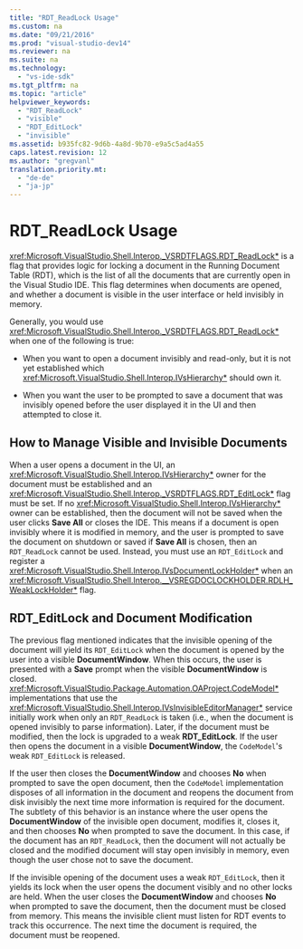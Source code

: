 ```yaml
---
title: "RDT_ReadLock Usage"
ms.custom: na
ms.date: "09/21/2016"
ms.prod: "visual-studio-dev14"
ms.reviewer: na
ms.suite: na
ms.technology: 
  - "vs-ide-sdk"
ms.tgt_pltfrm: na
ms.topic: "article"
helpviewer_keywords: 
  - "RDT_ReadLock"
  - "visible"
  - "RDT_EditLock"
  - "invisible"
ms.assetid: b935fc82-9d6b-4a8d-9b70-e9a5c5ad4a55
caps.latest.revision: 12
ms.author: "gregvanl"
translation.priority.mt: 
  - "de-de"
  - "ja-jp"
---
```

# RDT_ReadLock Usage
<xref:Microsoft.VisualStudio.Shell.Interop._VSRDTFLAGS.RDT_ReadLock*> is a flag that provides logic for locking a document in the Running Document Table (RDT), which is the list of all the documents that are currently open in the Visual Studio IDE. This flag determines when documents are opened, and whether a document is visible in the user interface or held invisibly in memory.  
  
 Generally, you would use <xref:Microsoft.VisualStudio.Shell.Interop._VSRDTFLAGS.RDT_ReadLock*> when one of the following is true:  
  
-   When you want to open a document invisibly and read-only, but it is not yet established which <xref:Microsoft.VisualStudio.Shell.Interop.IVsHierarchy*> should own it.  
  
-   When you want the user to be prompted to save a document that was invisibly opened before the user displayed it in the UI and then attempted to close it.  
  
## How to Manage Visible and Invisible Documents  
 When a user opens a document in the UI, an <xref:Microsoft.VisualStudio.Shell.Interop.IVsHierarchy*> owner for the document must be established and an <xref:Microsoft.VisualStudio.Shell.Interop._VSRDTFLAGS.RDT_EditLock*> flag must be set. If no <xref:Microsoft.VisualStudio.Shell.Interop.IVsHierarchy*> owner can be established, then the document will not be saved when the user clicks **Save All** or closes the IDE. This means if a document is open invisibly where it is modified in memory, and the user is prompted to save the document on shutdown or saved if **Save All** is chosen, then an `RDT_ReadLock` cannot be used. Instead, you must use an `RDT_EditLock` and register a <xref:Microsoft.VisualStudio.Shell.Interop.IVsDocumentLockHolder*> when an <xref:Microsoft.VisualStudio.Shell.Interop.__VSREGDOCLOCKHOLDER.RDLH_WeakLockHolder*> flag.  
  
## RDT_EditLock and Document Modification  
 The previous flag mentioned indicates that the invisible opening of the document will yield its `RDT_EditLock` when the document is opened by the user into a visible **DocumentWindow**. When this occurs, the user is presented with a **Save** prompt when the visible **DocumentWindow** is closed. <xref:Microsoft.VisualStudio.Package.Automation.OAProject.CodeModel*> implementations that use the <xref:Microsoft.VisualStudio.Shell.Interop.IVsInvisibleEditorManager*> service initially work when only an `RDT_ReadLock` is taken (i.e., when the document is opened invisibly to parse information). Later, if the document must be modified, then the lock is upgraded to a weak **RDT_EditLock**. If the user then opens the document in a visible **DocumentWindow**, the `CodeModel`'s weak `RDT_EditLock` is released.  
  
 If the user then closes the **DocumentWindow** and chooses **No** when prompted to save the open document, then the `CodeModel` implementation disposes of all information in the document and reopens the document from disk invisibly the next time more information is required for the document. The subtlety of this behavior is an instance where the user opens the **DocumentWindow** of the invisible open document, modifies it, closes it, and then chooses **No** when prompted to save the document. In this case, if the document has an `RDT_ReadLock`, then the document will not actually be closed and the modified document will stay open invisibly in memory, even though the user chose not to save the document.  
  
 If the invisible opening of the document uses a weak `RDT_EditLock`, then it yields its lock when the user opens the document visibly and no other locks are held. When the user closes the **DocumentWindow** and chooses **No** when prompted to save the document, then the document must be closed from memory. This means the invisible client must listen for RDT events to track this occurrence. The next time the document is required, the document must be reopened.